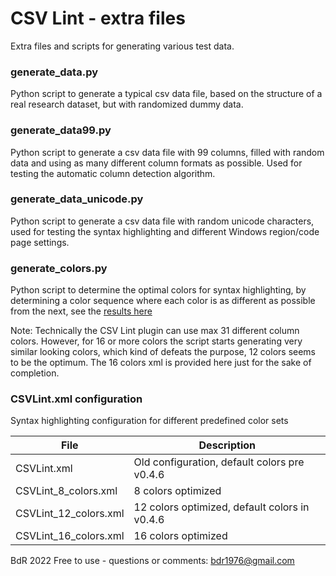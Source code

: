 CSV Lint - extra files
======================

Extra files and scripts for generating various test data.

### generate_data.py ###

Python script to generate a typical csv data file,
based on the structure of a real research dataset,
but with randomized dummy data.

### generate_data99.py ###

Python script to generate a csv data file with 99 columns,
filled with random data and using as many different column formats as possible.
Used for testing the automatic column detection algorithm.

### generate_data_unicode.py ###

Python script to generate a csv data file with random unicode characters,
used for testing the syntax highlighting and different Windows region/code page settings.

### generate_colors.py ###

Python script to determine the optimal colors for syntax highlighting,
by determining a color sequence where each color is as different as possible
from the next, see the [results here](https://github.com/BdR76/CSVLint/tree/master/extra/generate_colors.png)

Note: Technically the CSV Lint plugin can use max 31 different column colors.
However, for 16 or more colors the script starts generating very similar
looking colors, which kind of defeats the purpose, 12 colors seems to be the optimum.
The 16 colors xml is provided here just for the sake of completion.

### CSVLint.xml configuration ###

Syntax highlighting configuration for different predefined color sets

| File                  | Description                                    |
|-----------------------|------------------------------------------------|
| CSVLint.xml           | Old configuration, default colors pre v0.4.6   |
| CSVLint_8_colors.xml  |  8 colors optimized                            |
| CSVLint_12_colors.xml | 12 colors optimized, default colors in v0.4.6  |
| CSVLint_16_colors.xml | 16 colors optimized                            |

BdR 2022 Free to use - questions or comments: bdr1976@gmail.com

